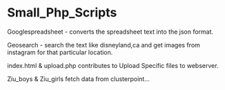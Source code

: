 # Small_Php_Scripts
Googlespreadsheet - converts the spreadsheet text into the json format.

Geosearch - search the text like disneyland,ca and get images from instagram for that particular location.

index.html & upload.php contributes to Upload Specific files to webserver.

Ziu_boys & Ziu_girls fetch data from clusterpoint...
